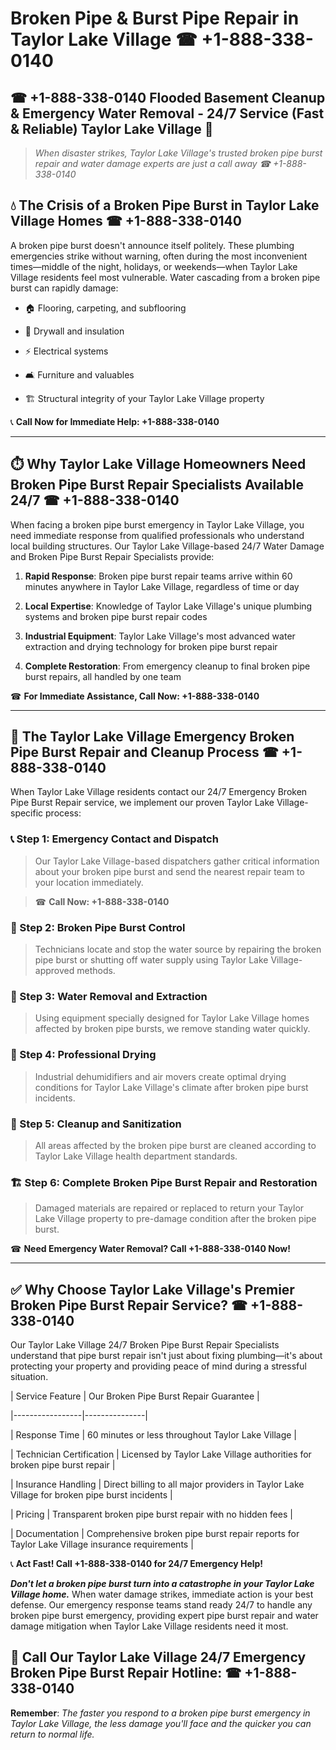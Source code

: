 # Broken Pipe & Burst Pipe Repair in Taylor Lake Village ☎ +1-888-338-0140  
## ☎ +1-888-338-0140 Flooded Basement Cleanup & Emergency Water Removal - 24/7 Service (Fast & Reliable) Taylor Lake Village 🚨  

> *When disaster strikes, Taylor Lake Village's trusted broken pipe burst repair and water damage experts are just a call away ☎ +1-888-338-0140*  

## 💧 The Crisis of a Broken Pipe Burst in Taylor Lake Village Homes ☎ +1-888-338-0140  

A broken pipe burst doesn't announce itself politely. These plumbing emergencies strike without warning, often during the most inconvenient times—middle of the night, holidays, or weekends—when Taylor Lake Village residents feel most vulnerable. Water cascading from a broken pipe burst can rapidly damage:  

* 🏠 Flooring, carpeting, and subflooring  
* 🧱 Drywall and insulation  
* ⚡ Electrical systems  
* 🛋️ Furniture and valuables  
* 🏗️ Structural integrity of your Taylor Lake Village property  

📞 **Call Now for Immediate Help: +1-888-338-0140**  

---  

## ⏱️ Why Taylor Lake Village Homeowners Need Broken Pipe Burst Repair Specialists Available 24/7 ☎ +1-888-338-0140  

When facing a broken pipe burst emergency in Taylor Lake Village, you need immediate response from qualified professionals who understand local building structures. Our Taylor Lake Village-based 24/7 Water Damage and Broken Pipe Burst Repair Specialists provide:  

1. **Rapid Response**: Broken pipe burst repair teams arrive within 60 minutes anywhere in Taylor Lake Village, regardless of time or day  
2. **Local Expertise**: Knowledge of Taylor Lake Village's unique plumbing systems and broken pipe burst repair codes  
3. **Industrial Equipment**: Taylor Lake Village's most advanced water extraction and drying technology for broken pipe burst repair  
4. **Complete Restoration**: From emergency cleanup to final broken pipe burst repairs, all handled by one team  

☎ **For Immediate Assistance, Call Now: +1-888-338-0140**  

---  

## 🔧 The Taylor Lake Village Emergency Broken Pipe Burst Repair and Cleanup Process ☎ +1-888-338-0140  

When Taylor Lake Village residents contact our 24/7 Emergency Broken Pipe Burst Repair service, we implement our proven Taylor Lake Village-specific process:  

### 📞 Step 1: Emergency Contact and Dispatch  
> Our Taylor Lake Village-based dispatchers gather critical information about your broken pipe burst and send the nearest repair team to your location immediately.  
> ☎ **Call Now: +1-888-338-0140**  

### 🚿 Step 2: Broken Pipe Burst Control  
> Technicians locate and stop the water source by repairing the broken pipe burst or shutting off water supply using Taylor Lake Village-approved methods.  

### 🌊 Step 3: Water Removal and Extraction  
> Using equipment specially designed for Taylor Lake Village homes affected by broken pipe bursts, we remove standing water quickly.  

### 💨 Step 4: Professional Drying  
> Industrial dehumidifiers and air movers create optimal drying conditions for Taylor Lake Village's climate after broken pipe burst incidents.  

### 🧼 Step 5: Cleanup and Sanitization  
> All areas affected by the broken pipe burst are cleaned according to Taylor Lake Village health department standards.  

### 🏗️ Step 6: Complete Broken Pipe Burst Repair and Restoration  
> Damaged materials are repaired or replaced to return your Taylor Lake Village property to pre-damage condition after the broken pipe burst.  

☎ **Need Emergency Water Removal? Call +1-888-338-0140 Now!**  

---  

## ✅ Why Choose Taylor Lake Village's Premier Broken Pipe Burst Repair Service? ☎ +1-888-338-0140  

Our Taylor Lake Village 24/7 Broken Pipe Burst Repair Specialists understand that pipe burst repair isn't just about fixing plumbing—it's about protecting your property and providing peace of mind during a stressful situation.  

| Service Feature | Our Broken Pipe Burst Repair Guarantee |  
|-----------------|---------------|  
| Response Time | 60 minutes or less throughout Taylor Lake Village |  
| Technician Certification | Licensed by Taylor Lake Village authorities for broken pipe burst repair |  
| Insurance Handling | Direct billing to all major providers in Taylor Lake Village for broken pipe burst incidents |  
| Pricing | Transparent broken pipe burst repair with no hidden fees |  
| Documentation | Comprehensive broken pipe burst repair reports for Taylor Lake Village insurance requirements |  

📞 **Act Fast! Call +1-888-338-0140 for 24/7 Emergency Help!**  

***Don't let a broken pipe burst turn into a catastrophe in your Taylor Lake Village home.*** When water damage strikes, immediate action is your best defense. Our emergency response teams stand ready 24/7 to handle any broken pipe burst emergency, providing expert pipe burst repair and water damage mitigation when Taylor Lake Village residents need it most.  

## 📱 Call Our Taylor Lake Village 24/7 Emergency Broken Pipe Burst Repair Hotline: ☎ +1-888-338-0140  

**Remember**: *The faster you respond to a broken pipe burst emergency in Taylor Lake Village, the less damage you'll face and the quicker you can return to normal life.*